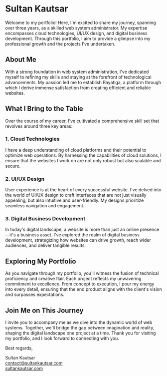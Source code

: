 # Sultan Kautsar

Welcome to my portfolio! Here, I'm excited to share my journey, spanning over three years, as a skilled web system administrator. My expertise encompasses cloud technologies, UI/UX design, and digital business development. Through this portfolio, I aim to provide a glimpse into my professional growth and the projects I've undertaken.

## About Me

With a strong foundation in web system administration, I've dedicated myself to refining my skills and staying at the forefront of technological advancements. My passion led me to establish Rayatiga, a platform through which I derive immense satisfaction from creating efficient and reliable websites.

## What I Bring to the Table

Over the course of my career, I've cultivated a comprehensive skill set that revolves around three key areas:

### 1. Cloud Technologies

I have a deep understanding of cloud platforms and their potential to optimize web operations. By harnessing the capabilities of cloud solutions, I ensure that the websites I work on are not only robust but also scalable and secure.

### 2. UI/UX Design

User experience is at the heart of every successful website. I've delved into the world of UI/UX design to craft interfaces that are not just visually appealing, but also intuitive and user-friendly. My designs prioritize seamless navigation and engagement.

### 3. Digital Business Development

In today's digital landscape, a website is more than just an online presence—it's a business asset. I've explored the realm of digital business development, strategizing how websites can drive growth, reach wider audiences, and deliver tangible results.

## Exploring My Portfolio

As you navigate through my portfolio, you'll witness the fusion of technical proficiency and creative flair. Each project reflects my unwavering commitment to excellence. From concept to execution, I pour my energy into every detail, ensuring that the end product aligns with the client's vision and surpasses expectations.

## Join Me on This Journey

I invite you to accompany me as we dive into the dynamic world of web systems. Together, we'll bridge the gap between imagination and reality, shaping the digital landscape one project at a time. Thank you for visiting my portfolio, and I look forward to connecting with you.

Best regards,

Sultan Kautsar<br>
[contact@sultankautsar.com](mailto:contact@sultankautsar.com)<br>
[sultankautsar.com](https://sultankautsar.com)

